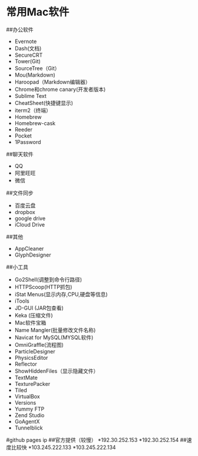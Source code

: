
# 常用Mac软件
##办公软件
* Evernote
* Dash(文档)
* SecureCRT
* Tower(Git)
* SourceTree（Git）
* Mou(Markdown) 
* Haroopad（Markdown编辑器）
* Chrome和chrome canary(开发者版本)
* Sublime Text
* CheatSheet(快捷键显示)
* iterm2（终端）
* Homebrew
* Homebrew-cask
* Reeder
* Pocket
* 1Password

##聊天软件
* QQ
* 阿里旺旺
* 微信

##文件同步
* 百度云盘
* dropbox
* google drive
* iCloud Drive

##其他
* AppCleaner
* GlyphDesigner 

##小工具
* Go2Shell(调整到命令行路径)
* HTTPScoop(HTTP抓包)
* iStat Menus(显示内存,CPU,硬盘等信息)
* iTools
* JD-GUI (JAR包查看)
* Keka (压缩文件)
* Mac软件宝箱
* Name Mangler(批量修改文件名称)
* Navicat for MySQL(MYSQL软件)
* OmniGraffle(流程图)
* ParticleDesigner
* PhysicsEditor
* Reflector
* ShowHiddenFiles（显示隐藏文件）
* TextMate
* TexturePacker
* Tiled
* VirtualBox
* Versions
* Yummy FTP
* Zend Studio
* GoAgentX
* Tunnelblick

#github pages ip
##官方提供（较慢）
*192.30.252.153
*192.30.252.154
##速度比较快
*103.245.222.133
*103.245.222.134

